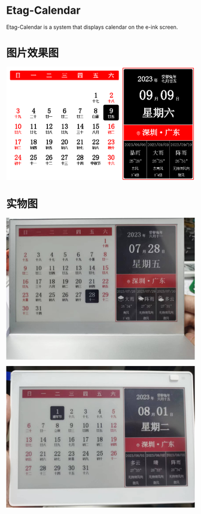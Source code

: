 # Etag-Calendar

Etag-Calendar is a system that displays calendar on the e-ink screen.

# 图片效果图
![效果图](images/demo.png)

# 实物图

![实物图](images/1.jpg)


![实物图](images/2.jpg)
